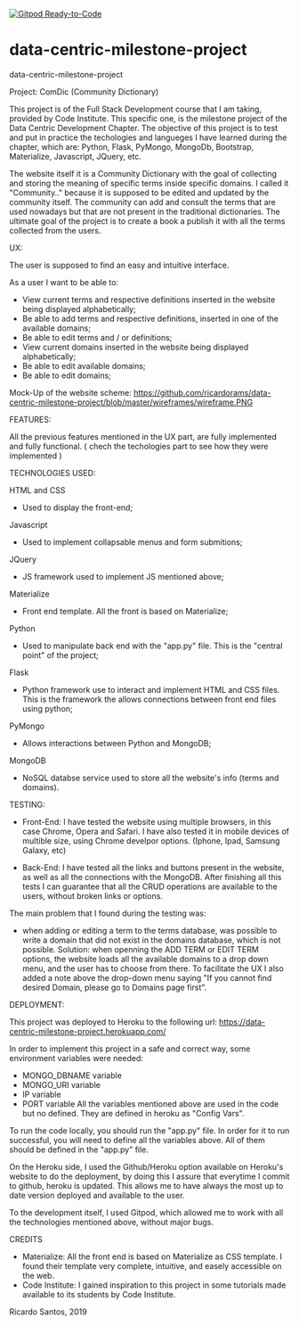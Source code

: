 [![Gitpod Ready-to-Code](https://img.shields.io/badge/Gitpod-Ready--to--Code-blue?logo=gitpod)](https://gitpod.io/#https://github.com/ricardorams/data-centric-milestone-project) 

# data-centric-milestone-project
data-centric-milestone-project


Project: ComDic (Community Dictionary)

This project is of the Full Stack Development course that I am taking, provided by Code Institute. This specific one, is the milestone project of the Data Centric Development Chapter.
The objective of this project is to test and put in practice the techologies and langueges I have learned during the chapter, which are: Python, Flask, PyMongo, MongoDb, Bootstrap, Materialize, Javascript, JQuery, etc.

The website itself it is a Community Dictionary with the goal of collecting and storing the meaning of specific terms inside specific domains.
I called it "Community.." because it is supposed to be edited  and updated by the community itself. The community can add and consult the terms that are used nowadays but that are not present in the traditional dictionaries.
The ultimate goal of the project is to create a book a publish it with all the terms collected from the users.

UX:

The user is supposed to find an easy and intuitive interface.

As a user I want to be able to:
- View current terms and respective definitions inserted in the website being displayed alphabetically;
- Be able to add terms and respective definitions, inserted in one of the available domains;
- Be able to edit terms and / or definitions;
- View current domains inserted in the website being displayed alphabetically;
- Be able to edit available domains;
- Be able to edit domains;

Mock-Up of the website scheme: https://github.com/ricardorams/data-centric-milestone-project/blob/master/wireframes/wireframe.PNG

FEATURES:

All the previous features mentioned in the UX part, are fully implemented and fully functional.
( chech the techologies part to see how they were implemented )

TECHNOLOGIES USED:

HTML and CSS
- Used to display the front-end;

Javascript
- Used to implement collapsable menus and form submitions;

JQuery
- JS framework used to implement JS mentioned above;

Materialize
- Front end template. All the front is based on Materialize;

Python
- Used to manipulate back end with the "app.py" file. This is the "central point" of the project;

Flask
- Python framework use to interact and implement HTML and CSS files. This is the framework the allows connections between front end files using python;

PyMongo
- Allows interactions between Python and MongoDB;

MongoDB
- NoSQL databse service used to store all the website's info (terms and domains).

TESTING:

- Front-End:
I have tested the website using multiple browsers, in this case Chrome, Opera and Safari. 
I have also tested it in mobile devices of multible size, using Chrome develpor options. (Iphone, Ipad, Samsung Galaxy, etc)

- Back-End:
I have tested all the links and buttons present in the website, as well as all the connections with the MongoDB.
After finishing all this tests I can guarantee that all the CRUD operations are available to the users, without broken links or options.

The main problem that I found during the testing was:
- when adding or editing a term to the terms database, was possible to write a domain that did not exist in the domains database, which is not possible.
Solution: when openning the ADD TERM or EDIT TERM options, the website loads all the available domains to a drop down menu, and the user has to choose from there.
To facilitate the UX I also added a note above the drop-down menu saying "If you cannot find desired Domain, please go to Domains page first".

DEPLOYMENT:

This project was deployed to Heroku to the following url: https://data-centric-milestone-project.herokuapp.com/

In order to implement this project in a safe and correct way, some environment variables were needed:
- MONGO_DBNAME variable
- MONGO_URI variable
- IP variable
- PORT variable
All the variables mentioned above are used in the code but no defined. They are defined in heroku as "Config Vars".

To run the code locally, you should run the "app.py" file. In order for it to run successful, you will need to define all the variables above. 
All of them should be defined in the "app.py" file.

On the Heroku side, I used the Github/Heroku option available on Heroku's website to do the deployment, by doing this I assure that everytime I commit to github, heroku is updated.
This allows me to have always the most up to date version deployed and available to the user.

To the development itself, I used Gitpod, which allowed me to work with all the technologies mentioned above, without major bugs.

CREDITS

- Materialize: All the front end is based on Materialize as CSS template. I found their template very complete, intuitive, and easely accessible on the web.
- Code Institute: I gained inspiration to this project in some tutorials made available to its students by Code Institute.

Ricardo Santos, 2019
